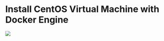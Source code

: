 ﻿# Install CentOS Virtual Machine with Docker Engine

<a href="https://portal.azure.com/#create/Microsoft.Template/uri/https%3A%2F%2Fraw.githubusercontent.com%2Fmatiasma%2Fdocker%2Fmaster%2FDockerCentOS%2Fazuredeploy.json" target="_blank">
    <img src="http://azuredeploy.net/deploybutton.png"/>
</a>
